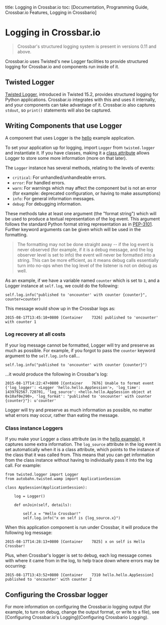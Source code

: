 title: Logging in Crossbar.io
toc: [Documentation, Programming Guide, Crossbar.io Features, Logging in Crossbario]

# Logging in Crossbar.io

> Crossbar's structured logging system is present in versions 0.11 and above.

Crossbar.io uses Twisted's new Logger facilities to provide structured logging for Crossbar.io and components run inside of it.


## Twisted Logger

[Twisted Logger](http://twistedmatrix.com/documents/current/core/howto/logger.html), introduced in Twisted 15.2, provides structured logging for Python applications.
Crossbar.io integrates with this and uses it internally, and your components can take advantage of it.
Crossbar.io also captures ``stdout``, so ``print()`` statements will also be captured.


## Writing Components that use Logger

A component that uses Logger is the [hello](https://github.com/crossbario/crossbarexamples/blob/master/hello/python/hello.py) example application.

To set your application up for logging, import ``Logger`` from ``twisted.logger`` and instantiate it.
If you have classes, making it a [class attribute](http://www.toptal.com/python/python-class-attributes-an-overly-thorough-guide) allows Logger to store some more information (more on that later).

The ``Logger`` instance has several methods, relating to the levels of events:

* ``critical``: For unhandled/unhandleable errors.
* ``error``: For handled errors.
* ``warn``: For warnings which may affect the component but is not an error (for example: deprecated configuration, or having to make assumptions)
* ``info``: For general information messages.
* ``debug``: For debugging information.

These methods take at least one argument (the "format string") which will be used to produce a textual representation of the log event.
This argument follows the standard Python format string representation as in [PEP-3101](https://www.python.org/dev/peps/pep-3101/).
Further keyword arguments can be given which will be used in the formatting.

> The formatting may not be done straight away -- if the log event is never observed (for example, if it is a debug message, and the log observer level is set to info) the event will never be formatted into a string. This can be more efficient, as it means debug calls essentially turn into no-ops when the log level of the listener is not on debug as well.

As an example, if we have a variable named ``counter`` which is set to ``1``, and a Logger instance at ``self.log``, we could do the following:

```
self.log.info("published to 'oncounter' with counter {counter}", counter=counter)
```

This message would show up in the Crossbar logs as:

```
2015-08-17T13:45:10+0800 [Container    7326] published to 'oncounter' with counter 1
```


### Log recovery at all costs

If your log message cannot be formatted, Logger will try and preserve as much as possible.
For example, if you forgot to pass the ``counter`` keyword argument to the ``self.log.info`` call...

```
self.log.info("published to 'oncounter' with counter {counter}")
```

...it would produce the following in Crossbar's log:

```
2015-08-17T14:22:47+0800 [Container    7676] Unable to format event {'log_logger': <Logger 'hello.hello.AppSession'>, 'log_time': 1439792567.720701, 'log_source': <hello.hello.AppSession object at 0x10af0e290>, 'log_format': "published to 'oncounter' with counter {counter}"}: u'counter'
```

Logger will try and preserve as much information as possible, no matter what errors may occur, rather than eating the message.


### Class instance Loggers

If you make your Logger a class attribute (as in the [hello example](https://github.com/crossbario/crossbarexamples/blob/master/hello/python/hello/hello.py)), it captures some extra information.
The ``log_source`` attribute in the log event is set automatically when it is a class attribute, which points to the instance of the class that it was called from.
This means that you can get information from the class instance without having to individually pass it into the log call.
For example:

```
from twisted.logger import Logger
from autobahn.twisted.wamp import ApplicationSession

class AppSession(ApplicationSession):

    log = Logger()

    def onJoin(self, details):

        self.x = "Hello Crossbar!"
        self.log.info("x on self is {log_source.x}")
```

When this application component is run under Crossbar, it will produce the following log message:

```
2015-08-17T14:28:13+0800 [Container    7825] x on self is Hello Crossbar!
```

Plus, when Crossbar's logger is set to debug, each log message comes with where it came from in the log, to help trace down where errors may be occurring:

```
2015-08-17T13:43:52+0800 [Container    7310 hello.hello.AppSession] published to 'oncounter' with counter 2
```


## Configuring the Crossbar logger

For more information on configuring the Crossbar.io logging output (for example, to turn on debug, change the output format, or write to a file), see [Configuring Crossbar.io's Logging](Configuring Crossbario Logging).
